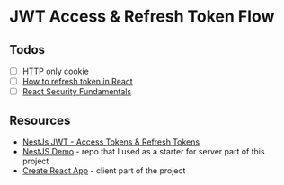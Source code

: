 # JWT Access & Refresh Token Flow

## Todos
- [ ] [HTTP only cookie](https://www.youtube.com/watch?v=5rlsUfQTRzs) 
- [ ] [How to refresh token in React](https://www.youtube.com/watch?v=nI8PYZNFtac) 
- [ ] [React Security Fundamentals](https://courses.reactsecurity.io/view/courses/react-security-fundamentals/302432-handling-auth-state/864672-check-if-the-user-is-currently-authenticated)

## Resources 
- [NestJs JWT - Access Tokens & Refresh Tokens](https://youtu.be/uAKzFhE3rxU)
- [NestJS Demo](https://github.com/sitek94/nestjs-demo) - repo that I used as a starter for server part of this project 
- [Create React App](https://create-react-app.dev/) - client part of the project
